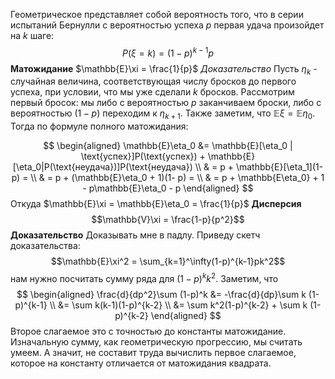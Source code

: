 Геометрическое представляет собой вероятность того, что в серии испытаний Бернулли с вероятностью успеха $p$ первая удача произойдет на $k$ шаге:
$$P(\xi = k) = (1-p)^{k-1}p$$
**Матожидание**
$\mathbb{E}\xi = \frac{1}{p}$
*Доказательство*
Пусть $\eta_k$ - случайная величина, соответствующая числу бросков до первого успеха, при условии, что мы уже сделали $k$ бросков. Рассмотрим первый бросок: мы либо с вероятностью $p$ заканчиваем броски, либо с вероятностью $(1-p)$ переходим к $\eta_{k+1}$. Также заметим, что $\mathbb{E}\xi = \mathbb{E}\eta_0$. Тогда по формуле полного матожидания:

$$
\begin{aligned}
\mathbb{E}\eta_0 &= \mathbb{E}[\eta_0 | \text{успех}]P(\text{успех}) + \mathbb{E}[\eta_0|P(\text{неудача})]P(\text{неудача}) \\
& = p + \mathbb{E}[\eta_1](1-p) = \\
& = p + (\mathbb{E}\eta_0 + 1)(1-  p) = \\
& = p + \mathbb{E\eta_0} + 1 - p\mathbb{E}\eta_0 - p
\end{aligned}
$$
Откуда $\mathbb{E}\xi = \mathbb{E}\eta_0 = \frac{1}{p}$
**Дисперсия**
$$\mathbb{V}\xi = \frac{1-p}{p^2}$$
**Доказательство**
Доказывать мне в падлу. Приведу скетч доказательства:
$$\mathbb{E}\xi^2 = \sum_{k=1}^\infty(1-p)^{k-1}pk^2$$
нам нужно посчитать сумму ряда для $(1-p)^kk^2$. Заметим, что
$$
\begin{aligned}
\frac{d}{dp^2}\sum (1-p)^k &= -\frac{d}{dp}\sum k (1-p)^{k-1} \\ 
&= \sum k(k-1)(1-p)^{k-2} \\
&= \sum k^2(1-p)^{k-2} + \sum k (1-p)^{k-2}
\end{aligned}
$$
Второе слагаемое это с точностью до константы матожидание. Изначальную сумму, как геометрическую прогрессию, мы считать умеем. А значит, не составит труда вычислить первое слагаемое, которое на константу отличается от матожидания квадрата.
